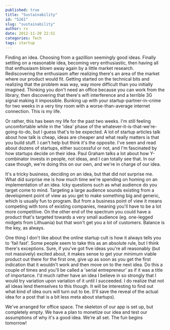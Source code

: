 ```yaml
---
published: true
title: "Sustainability"
id: "5261"
slug: "sustainability"
author: rv
date: 2012-11-20 22:51
categories: Tech
tags: startup
---
```

Finding an idea. Choosing from a gazillion seemingly good ideas. Finally settling on a reasonable idea, becoming very enthusiastic, then having all that enthusiasm blown away again by a little market research. Rediscovering the enthusiasm after realizing there's an area of the market where our product would fit. Getting started on the technical bits and realizing that the problem was way, way more difficult than you initially imagined. Thinking you don't need an office because you can work from the library, then discovering that there's wifi interference and a terrible 3G signal making it impossible. Bunking up with your startup-partner-in-crime for two weeks in a very tiny room with a worse-than-average internet connection. This is my life.

Or rather, this has been my life for the past two weeks. I'm still feeling uncomfortable while in the 'idea' phase of the whatever-it-is-that-we're-going-to-do, but I guess that's to be expected. A lot of startup articles talk about how talk is cheap, ideas are cheaper and what really matters is that you build stuff. I can't help but think it's the opposite. I've seen and read about dozens of startups, either successful or not, and I'm fascinated by how startups decide on their idea. Paul Graham talks a lot about how Y-combinator invests in people, not ideas, and I can totally see that. In our case though, we're doing this on our own, and we're in charge of our idea.

It's a tricky business, deciding on an idea, but that did not surprise me. What did surprise me is how much time we're spending on homing on an implementation of an idea. Icky questions such as what audience do you target come to mind. Targeting a large audience sounds existing from a development point of view as you get to make something big and generic, which is usually fun to program. But from a business point of view it means competing with tons of existing companies, meaning you'll have to be a lot more competitive. On the other end of the spectrum you could have a product that's targeted towards a very small audience (eg. one-legged midgets from Lithuania) but that won't get you a lot of customers. Balance is the key, as always.

One thing I don't like about the online startup cult is how it always tells you to 'fail fast'. Some people seem to take this as an absolute rule, but I think there's exceptions. Sure, if you've got five ideas you're all reasonably (but not massively) excited about, it makes sense to get your minimum viable product out there for the first one, give up as soon as you get the first indication that it wouldn't work and then move on to the next idea. Do this a couple of times and you'll be called a 'serial entrepreneur' as if it was a title of importance. I'd much rather have an idea I believe in so strongly that I would try variation upon variation of it until I succeeded. I do realize that not all ideas lend themselves to this though. It will be interesting to find out what kind of idea ours will turn out to be. (I'll save the reveal of the actual idea for a post that is a bit less meta about startups).

We've arranged for office space. The skeleton of our app is set up, but completely empty. We have a plan to monetize our idea and test our assumptions of why it's a good idea. We're all set. The fun begins tomorrow!